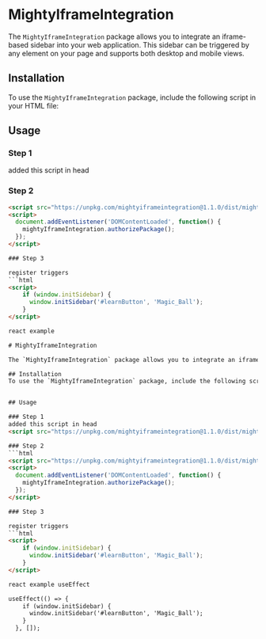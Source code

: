 # MightyIframeIntegration

The `MightyIframeIntegration` package allows you to integrate an iframe-based sidebar into your web application. This sidebar can be triggered by any element on your page and supports both desktop and mobile views.

## Installation
To use the `MightyIframeIntegration` package, include the following script in your HTML file:


## Usage

### Step 1
added this script in head 
<script src="https://unpkg.com/mightyiframeintegration@1.1.0/dist/mightyIframeIntegration.js"></script>

### Step 2
```html
<script src="https://unpkg.com/mightyiframeintegration@1.1.0/dist/mightyIframeIntegration.js"></script>
<script>
  document.addEventListener('DOMContentLoaded', function() {
    mightyIframeIntegration.authorizePackage();
  });
</script>

### Step 3

register triggers
```html
<script>
    if (window.initSidebar) {
      window.initSidebar('#learnButton', 'Magic_Ball');
    }
</script>

react example

# MightyIframeIntegration

The `MightyIframeIntegration` package allows you to integrate an iframe-based sidebar into your web application. This sidebar can be triggered by any element on your page and supports both desktop and mobile views.

## Installation
To use the `MightyIframeIntegration` package, include the following script in your HTML file:


## Usage

### Step 1
added this script in head 
<script src="https://unpkg.com/mightyiframeintegration@1.1.0/dist/mightyIframeIntegration.js"></script>

### Step 2
```html
<script src="https://unpkg.com/mightyiframeintegration@1.1.0/dist/mightyIframeIntegration.js"></script>
<script>
  document.addEventListener('DOMContentLoaded', function() {
    mightyIframeIntegration.authorizePackage();
  });
</script>

### Step 3

register triggers
```html
<script>
    if (window.initSidebar) {
      window.initSidebar('#learnButton', 'Magic_Ball');
    }
</script>

react example useEffect

useEffect(() => {
    if (window.initSidebar) {
      window.initSidebar('#learnButton', 'Magic_Ball');
    }
  }, []);

